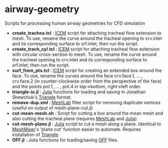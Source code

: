 # airway-geometry

Scripts for processing human airway geometries for CFD simulation

* **create_trachea.tcl** : [ICEM](http://resource.ansys.com/Products/Other+Products/ANSYS+ICEM+CFD) script for attaching tracheal flow extension to mesh. To use, rename the curve around the tracheal opening to crv.inlet and its corresponding surface to srf.inlet; then run the script.
* **create_trach_cyl.tcl** : [ICEM](http://resource.ansys.com/Products/Other+Products/ANSYS+ICEM+CFD) script for attaching tracheal flow extension with circular cross-section to mesh. To use, rename the curve around the tracheal opening to crv.inlet and its corresponding surface to srf.inlet; then run the script.
* **surf_from_pts.tcl** : [ICEM](http://resource.ansys.com/Products/Other+Products/ANSYS+ICEM+CFD) script for creating an extended box around the face. To use, rename the curves around the face crv.face.1, ... , crv.face.2 (in counter-clockwise order from the perspective of the face) and the points pnt.1, ... , pnt.4 in top->bottom, right->left order.
* **triangle-io.jl** : [Julia](http://julialang.org/) functions for loading and saving in Jonathan Shewchuk's [Triangle](https://www.cs.cmu.edu/~quake/triangle.html) format.
* **remove-dup.xml** : [MeshLab](http://meshlab.sourceforge.net/) filter script for removing duplicate vertices (useful on output of mesh-plane-cut.jl)
* **cut-mean-mesh.sh** : Script for cutting a box around the mean mesh and also cutting the tracheal plane (requires [MeshLab](http://meshlab.sourceforge.net/) and [Julia](http://julialang.org/)).
* **cut-mesh-plane.jl** : [Julia](http://julialang.org/) script to cut a mesh along a plane. Identical to [MeshMixer](http://www.meshmixer.com/)'s 'plane cut' function easier to automate. Requires installation of [Triangle](https://www.cs.cmu.edu/~quake/triangle.html).
* **OFF.jl** : Julia functions for loading/saving [OFF](https://en.wikipedia.org/wiki/OFF_(file_format)) files.
